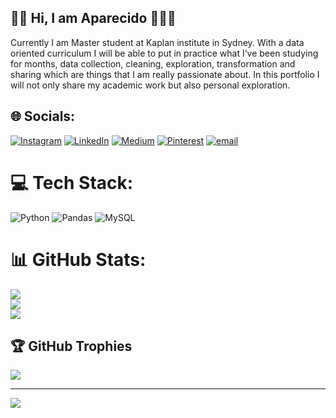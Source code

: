 ## 👋🏿 Hi, I am Aparecido 👨🏿‍💻
Currently I am Master student at Kaplan institute in Sydney. With a data oriented curriculum I will be able to put in practice what I’ve been studying for months, data collection, cleaning, exploration, transformation and sharing which are things that I am really passionate about. In this portfolio I will not only share my academic work but also personal exploration.

## 🌐 Socials:
[![Instagram](https://img.shields.io/badge/Instagram-%23E4405F.svg?logo=Instagram&logoColor=white)](https://instagram.com/its_cido) [![LinkedIn](https://img.shields.io/badge/LinkedIn-%230077B5.svg?logo=linkedin&logoColor=white)](https://linkedin.com/in/in/aparecido-jose-dias-junior-1aa906343) [![Medium](https://img.shields.io/badge/Medium-12100E?logo=medium&logoColor=white)](https://medium.com/@https://medium.com/me/stories/public) [![Pinterest](https://img.shields.io/badge/Pinterest-%23E60023.svg?logo=Pinterest&logoColor=white)](https://pinterest.com/https://pin.it/2Gf6c7fiT) [![email](https://img.shields.io/badge/Email-D14836?logo=gmail&logoColor=white)](mailto:aparecido.jfilho@outloook.com) 

# 💻 Tech Stack:
![Python](https://img.shields.io/badge/python-3670A0?style=for-the-badge&logo=python&logoColor=ffdd54) ![Pandas](https://img.shields.io/badge/pandas-%23150458.svg?style=for-the-badge&logo=pandas&logoColor=white) ![MySQL](https://img.shields.io/badge/mysql-4479A1.svg?style=for-the-badge&logo=mysql&logoColor=white)
# 📊 GitHub Stats:
![](https://github-readme-stats.vercel.app/api?username=Aparecido-Junior&theme=dark&hide_border=false&include_all_commits=false&count_private=true)<br/>
![](https://nirzak-streak-stats.vercel.app/?user=Aparecido-Junior&theme=dark&hide_border=false)<br/>
![](https://github-readme-stats.vercel.app/api/top-langs/?username=Aparecido-Junior&theme=dark&hide_border=false&include_all_commits=false&count_private=true&layout=compact)

## 🏆 GitHub Trophies
![](https://github-profile-trophy.vercel.app/?username=Aparecido-Junior&theme=dark&no-frame=false&no-bg=false&margin-w=4)

---
[![](https://visitcount.itsvg.in/api?id=Aparecido-Junior&icon=0&color=0)](https://visitcount.itsvg.in)

<!-- Proudly created with GPRM ( https://gprm.itsvg.in ) -->

<!--
### Hi, I am Aparecido 👋🏿👨🏾‍🏫🧑🏾‍💻

> ![Image](https://github.com/user-attachments/assets/12b58ba5-40d3-457c-8bba-043c275f48a9)

I am currently a Master’s student at Kaplan Institute in Sydney. With a data-oriented curriculum, I am putting into practice what I have been studying for months: data collection, cleaning, exploration, transformation, and sharing — areas I am truly passionate about. In this portfolio, I share not only my academic work but also personal projects that reflect my journey into the data world.

## 📚 Projects
Welcome to my portfolio, where I showcase my [projects](https://github.com/Aparecido-Junior?tab=repositories).

## 👋🏻 Connect with Me
- [LinkedIn Profile](https://www.linkedin.com/in/aparecido-jose-dias-junior-1aa906343)
--!>


<!--
**Aparecido-Junior/Aparecido-Junior** is a ✨ _special_ ✨ repository because its `README.md` (this file) appears on your GitHub profile.

Here are some ideas to get you started:

- 🔭 I’m currently working on
- 🌱 I’m currently learning ...
- 👯 I’m looking to collaborate on ...
- 🤔 I’m looking for help with ...
- 💬 Ask me about ...
- 📫 How to reach me: ...
- 😄 Pronouns: He/ His
= ⚡ Fun fact: Recently trying to cook brazilian dishes since I live in Australia. 
-->

<!--
<picture>
  <source
    srcset="https://github-readme-stats.vercel.app/api?username=Aparecido-Junior&show_icons=true&theme=dark"
    media="(prefers-color-scheme: dark)"
  />
  <source
    srcset="https://github-readme-stats.vercel.app/api?username=Aparecido-Junior&show_icons=true"
    media="(prefers-color-scheme: light), (prefers-color-scheme: no-preference)"
  />
  <img src="https://github-readme-stats.vercel.app/api?username=Aparecido-Junior&show_icons=true" />
</picture>

dois links uteis
https://github.com/anuraghazra/github-readme-stats/blob/master/readme.md#deploy-on-your-own-vercel-instance
https://www.youtube.com/watch?v=TsaLQAetPLU
-->
